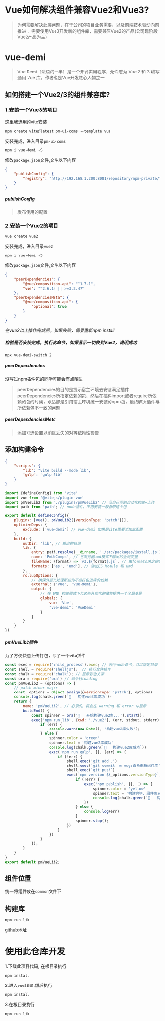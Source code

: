 # Vue如何解决组件兼容Vue2和Vue3?

> 为何需要解决此类问题，在于公司的项目业务需要，以及前端技术驱动向前推进 ，需要使用Vue3开发新的组件库，需要兼容Vue2的产品(公司现阶段Vue2产品为主)

# vue-demi

> Vue Demi（法语的一半）是一个开发实用程序，允许您为 Vue 2 和 3 编写通用 Vue 库，作者也是Vue开发核心人物之一

## 如何搭建一个Vue2/3的组件兼容库?

### 1.安装一个Vue3的项目

这里我选用的vite安装

```shell
npm create vite@latest pm-ui-coms --template vue
```

安装完成，进入目录`pm-ui-coms`

```shell
npm i vue-demi -S
```

修改`package.json`文件,文件以下内容

```json
{
    "publishConfig": {
        "registry": "http://192.168.1.200:8081/repository/npm-private/"
    }
}
```

##### publishConfig

> 发布使用的配置

### 2.安装一个Vue2的项目

```shell
vue create vue2
```

安装完成，进入目录`vue2`

```shell
npm i vue-demi -S
```

修改`package.json`文件,文件以下内容

```json
{
    "peerDependencies": {
        "@vue/composition-api": "^1.7.1",
        "vue": "^2.6.14 || >=3.2.47"
    },
    "peerDependenciesMeta": {
        "@vue/composition-api": {
            "optional": true
        }
    }
}
```

*在vue2以上操作完成后，如果失败，需要重新npm install*

##### 检验是否安装完成，执行此命令，如果显示一切换到Vue2，说明成功

```shell
npx vue-demi-switch 2
```

##### peerDependencies

没写过npm插件包的同学可能会有点陌生
> peerDependencies的目的是提示宿主环境去安装满足插件peerDependencies所指定依赖的包，然后在插件import或者require所依赖的包的时候，永远都是引用宿主环境统一安装的npm包，最终解决插件与所依赖包不一致的问题

##### peerDependenciesMeta

> 添加可选设置以消除丢失的对等依赖性警告

## 添加构建命令

```json
{
    "scripts": {
        "lib": "vite build --mode lib",
        "gulp": "gulp lib"
    }
}
```

```javascript
import {defineConfig} from 'vite'
import vue from '@vitejs/plugin-vue'
import pmVueLib2 from './plugins/pmVueLib2' // 我自己写的自动化构建+上传
import path from 'path'; // node插件，不用安装一般自带这个包

export default defineConfig({
    plugins: [vue(), pmVueLib2({versionType: 'patch'})],
    optimizeDeps: {
        exclude: ['vue-demi'] // vue-demi 如果是vite需要添加此配置
    },
    build: {
        outDir: 'lib', // 输出的目录
        lib: {
            entry: path.resolve(__dirname, './src/packages/install.js'), // 入口文件
            name: 'PmUiComps', // 在浏览器umd模式下输出的全局变量
            fileName: (format) => `v3.${format}.js`, // 由formats决定输出的文件后缀名
            formats: ['es', 'umd'], // 输出ES Module 和 umd
        },
        rollupOptions: {
            // 确保外部化处理那些你不想打包进库的依赖
            external: ['vue', 'vue-demi'],
            output: {
                // 在 UMD 构建模式下为这些外部化的依赖提供一个全局变量
                globals: {
                    vue: 'Vue',
                    "vue-demi": 'VueDemi'
                }
            }
        }
    }
})

```

##### pmVueLib2插件

为了方便快速上传打包，写了一个vite插件

```javascript
const exec = require('child_process').exec; // 执行node命令，可以指定目录
const shell = require("shelljs");  // 执行文件操作
const chalk = require('chalk'); // 显示彩色文字
const ora = require('ora') // 命令行loading
const pmVueLib2 = (options) => {
    // patch minor major
    const _options = Object.assign({versionType: 'patch'}, options)
    console.log(chalk.green(`🚀   构建vue3库成功`))
    return {
        name: 'pmVueLib2', // 必须的，将会在 warning 和 error 中显示
        buildEnd() {
            const spinner = ora('🚀   开始构建vue2库...').start();
            exec('npm run lib', {cwd: './vue2'}, (err, stdout, stderr) => {
                if (err) {
                    console.warn(new Date(), '构建vue2库失败');
                } else {
                    spinner.color = 'green'
                    spinner.text = '构建vue2库成功'
                    console.log(chalk.green(`🚀   构建vue2库成功`))
                    exec('npm run gulp', {}, (err) => {
                        if (!err) {
                            shell.exec('git add .')
                            shell.exec(`git commit -m msg:自动更新组件库`)
                            shell.exec(`git push`)
                            exec(`npm version ${_options.versionType}`, {}, (err) => {
                                if (!err) {
                                    exec('npm publish', {}, () => {
                                        spinner.color = 'yellow'
                                        spinner.text = '构建完毕，组件库已成功上传npm仓库'
                                        console.log(chalk.green(`🚀   构建完毕，组件库已成功上传npm仓库`))
                                    })
                                } else {
                                    console.log(err)
                                }
                                spinner.stop();
                            })
                        }
                    })
                }
            });
        }
    }
}
export default pmVueLib2;
```

## 组件位置

统一将组件放在`common`文件下

## 构建库
```shell
npm run lib
```

[github地址](https://github.com/hangjob/ui-coms)


# 使用此仓库开发
1.下载此项目代码, 在根目录执行
```shell
npm install 
```
2.进入`vue2目录`,然后执行
```shell
npm install
```
3.在根目录执行
```shell
npm run lib
```


